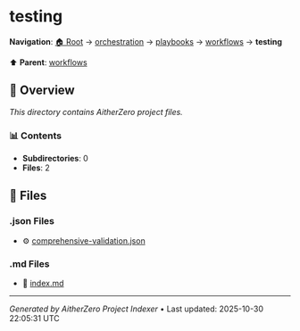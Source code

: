 # testing

**Navigation**: [🏠 Root](../../../../index.md) → [orchestration](../../../index.md) → [playbooks](../../index.md) → [workflows](../index.md) → **testing**

⬆️ **Parent**: [workflows](../index.md)

## 📖 Overview

*This directory contains AitherZero project files.*

### 📊 Contents

- **Subdirectories**: 0
- **Files**: 2

## 📄 Files

### .json Files

- ⚙️ [comprehensive-validation.json](./comprehensive-validation.json)

### .md Files

- 📝 [index.md](./index.md)

---

*Generated by AitherZero Project Indexer* • Last updated: 2025-10-30 22:05:31 UTC

